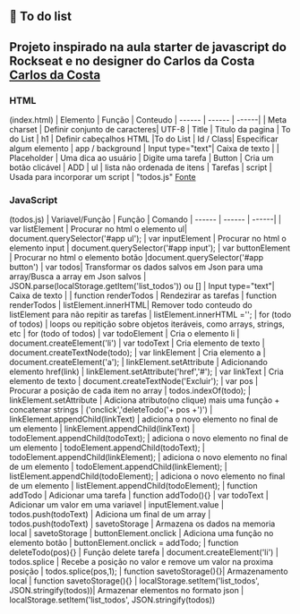 ## :bookmark_tabs: To do list
## Projeto inspirado na aula starter de javascript do Rockseat e no designer do Carlos da Costa [Carlos da Costa](https://blog.usejournal.com/develop-a-to-do-list-app-in-vanilla-javascript-95377ec370c5)


### HTML
(index.html)
| Elemento | Função | Conteudo
| ------ | ------ | ------|
| Meta charset  | Definir conjunto de caracteres| UTF-8
| Title | Titulo da pagina | To do List
| h1 | Definir cabeçalhos HTML |To do List
| Id / Class| Especificar algum elemento | app / background
| Input type="text"| Caixa de texto | 
| Placeholder | Uma dica ao usuário  | Digite uma tarefa
| Button | Cria um botão clicável  | ADD
| ul | lista não ordenada de itens  | Tarefas
| script | Usada para incorporar um script  | "todos.js"
[Fonte](https://www.tutorialrepublic.com/html-reference)


### JavaScript
(todos.js)
| Variavel/Função | Função | Comando
| ------ | ------ | ------|
| var listElement  | Procurar no html o elemento ul| document.querySelector('#app ul');
| var inputElement | Procurar no html o elemento input | document.querySelector('#app input');
| var buttonElement | Procurar no html o elemento botão |document.querySelector('#app button')
| var todos| Transformar os dados salvos em Json para uma array/Busca a array em Json salvos   | JSON.parse(localStorage.getItem('list_todos')) ou []
| Input type="text"| Caixa de texto | 
| function renderTodos | Rendezirar as tarefas  | function renderTodos
| listElement.innerHTML| Remover todo conteudo do listElement para não repitir as tarefas | listElement.innerHTML ='';
|  for (todo of todos) | loops ou repitição sobre objetos iteráveis, como arrays, strings, etc |  for (todo of todos)
|  var todoElement | Cria o elemento li  | document.createElement('li')
| var todoText | Cria elemento de texto  | document.createTextNode(todo);
| var linkElement | Cria elemento a  | document.createElement('a');
| linkElement.setAttribute | Adicionando elemento href(link)  | linkElement.setAttribute('href','#');
| var linkText | Cria elemento de texto  | document.createTextNode('Excluir');
| var pos | Procurar a posição de cada item no array | todos.indexOf(todo);
| linkElement.setAttribute | Adiciona atributo(no clique) mais uma função + concatenar strings | ('onclick','deleteTodo('+ pos +')')
|  linkElement.appendChild(linkText) | adiciona o novo elemento no final de um elemento |  linkElement.appendChild(linkText)
| todoElement.appendChild(todoText); | adiciona o novo elemento no final de um elemento | todoElement.appendChild(todoText);
|  todoElement.appendChild(linkElement); | adiciona o novo elemento no final de um elemento |  todoElement.appendChild(linkElement);
|  listElement.appendChild(todoElement); | adiciona o novo elemento no final de um elemento |  listElement.appendChild(todoElement);
|  function addTodo | Adicionar uma tarefa  | function addTodo(){}
|  var todoText | Adicionar um valor em uma variavel  | inputElement.value
|  todos.push(todoText) | Adiciona um final de um array  | todos.push(todoText)
|  savetoStorage | Armazena os dados na memoria local  | savetoStorage
|  buttonElement.onclick | Adiciona uma função no elemento botão  | buttonElement.onclick = addTodo;
|  function deleteTodo(pos){} | Função delete tarefa  | document.createElement('li')
|  todos.splice | Recebe a posição no valor e remove um valor na proxima posição   | todos.splice(pos,1);
|  function savetoStorage(){}| Armazenamento local   | function savetoStorage(){}
|   localStorage.setItem('list_todos', JSON.stringify(todos))| Armazenar elementos no formato json   |  localStorage.setItem('list_todos', JSON.stringify(todos))
